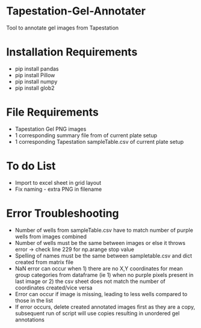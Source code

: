 # Tapestation-Gel-Annotater
Tool to annotate gel images from Tapestation

# Installation Requirements
- pip install pandas
- pip install Pillow
- pip install numpy
- pip install glob2

# File Requirements
- Tapestation Gel PNG images
- 1 corresponding summary file from of current plate setup
- 1 corresponding Tapestation sampleTable.csv of current plate setup

# To do List
- Import to excel sheet in grid layout
- Fix naming - extra PNG in filename

# Error Troubleshooting
- Number of wells from sampleTable.csv have to match number of purple wells from images combined
- Number of wells must be the same between images or else it throws error -> check line 229 for np.arange stop value
- Spelling of names must be the same between sampletable.csv and dict created from matrix file
- NaN error can occur when 1) there are no X,Y coordinates for mean group categories from dataframe (ie 1) when no purple pixels present in last image or 2) the csv sheet does not match the number of coordinates created/vice versa
- Error can occur if image is missing, leading to less wells compared to those in the list
- If error occurs, delete created annotated images first as they are a copy, subsequent run of script will use copies resulting in unordered gel annotations
